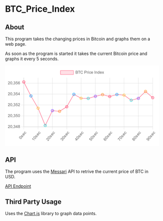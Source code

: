 ﻿# BTC_Price_Index
 
## About
This program takes the changing prices in Bitcoin and graphs them on a web page.

As soon as the program is started it takes the current Bitcoin price and graphs it every 5 seconds. 

<img src = "img/price_index.PNG">


## API
The program uses the [Messari](https://messari.io/) API to retrive the current price of BTC in USD.

[API Endpoint](https://data.messari.io/api/v1/assets/btc/metrics)

## Third Party Usage
Uses the [Chart.js](https://www.chartjs.org/) library to graph data points.
